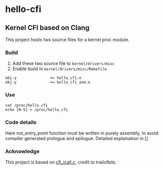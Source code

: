 # hello-cfi

## Kernel CFI based on Clang

This project hosts two source files for a kernel proc module.

### Build 
1. Add these two source file to `kernel/drivers/misc`
2. Enable build in `kernel/drivers/misc/Makefile`
```
obj-y				+= hello_cfi.o
obj-y				+= hello_cfi_asm.o
```

### Use
```
cat /proc/hello_cfi 
echo [0-5] > /proc/hello_cfi
```


### Code details
Here not_entry_point function must be written in purely assembly, to avoid compiler generated prologue and epilogue.
Detailed explaination in [].

### Acknowledge
This project is based on [cfi_icall.c](https://github.com/trailofbits/clang-cfi-showcase/blob/master/cfi_icall.c), credit to trailofbits.

